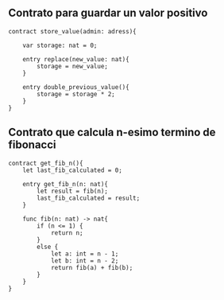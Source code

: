 
## Contrato para guardar un valor positivo
```
contract store_value(admin: adress){

    var storage: nat = 0;

    entry replace(new_value: nat){
        storage = new_value;
    } 

    entry double_previous_value(){
        storage = storage * 2;
    }
}
```

## Contrato que calcula n-esimo termino de fibonacci
```
contract get_fib_n(){
    let last_fib_calculated = 0;

    entry get_fib_n(n: nat){
        let result = fib(n);
        last_fib_calculated = result;
    }

    func fib(n: nat) -> nat{
        if (n <= 1) {
            return n;
        }
        else {
            let a: int = n - 1;
            let b: int = n - 2;
            return fib(a) + fib(b);
        }
    }
}
```
